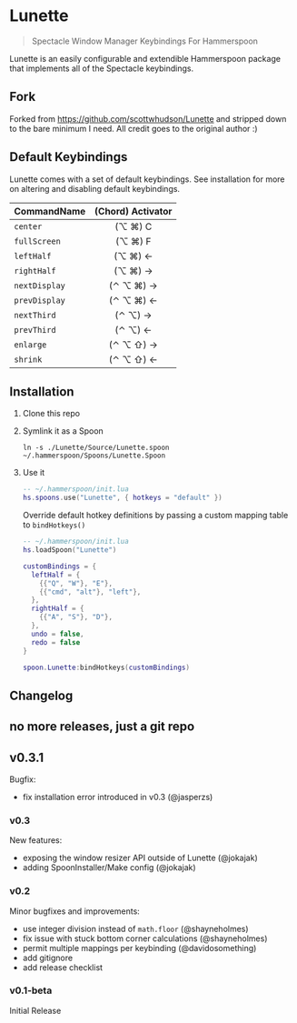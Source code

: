 # Lunette

> Spectacle Window Manager Keybindings For Hammerspoon

Lunette is an easily configurable and extendible Hammerspoon package that implements all of the Spectacle keybindings.

## Fork

Forked from https://github.com/scottwhudson/Lunette and stripped down to the bare minimum I need.
All credit goes to the original author :)

## Default Keybindings

Lunette comes with a set of default keybindings. See installation for more on altering and disabling default keybindings.

| CommandName   | (Chord) Activator |
|---------------|:-----------------:|
| `center`      |      (⌥ ⌘) C      |
| `fullScreen`  |      (⌥ ⌘) F      |
| `leftHalf`    |      (⌥ ⌘) ←      |
| `rightHalf`   |      (⌥ ⌘) →      |
| `nextDisplay` |     (⌃ ⌥ ⌘) →     |
| `prevDisplay` |     (⌃ ⌥ ⌘) ←     |
| `nextThird`   |      (⌃ ⌥) →      |
| `prevThird`   |      (⌃ ⌥) ←      |
| `enlarge`     |     (⌃ ⌥ ⇧) →     |
| `shrink`      |     (⌃ ⌥ ⇧) ←     |

## Installation

1. Clone this repo
2. Symlink it as a Spoon

   ```shell
   ln -s ./Lunette/Source/Lunette.spoon ~/.hammerspoon/Spoons/Lunette.Spoon
   ```

3. Use it

    ```lua
    -- ~/.hammerspoon/init.lua
    hs.spoons.use("Lunette", { hotkeys = "default" })
    ```

    Override default hotkey definitions by passing a custom mapping table to `bindHotkeys()`

    ```lua
    -- ~/.hammerspoon/init.lua
    hs.loadSpoon("Lunette")

    customBindings = {
      leftHalf = {
        {{"Q", "W"}, "E"},
        {{"cmd", "alt"}, "left"},
      },
      rightHalf = {
        {{"A", "S"}, "D"},
      },
      undo = false,
      redo = false
    }

    spoon.Lunette:bindHotkeys(customBindings)
    ```

## Changelog

## no more releases, just a git repo

## v0.3.1
Bugfix:
* fix installation error introduced in v0.3 (@jasperzs)

### v0.3
New features:
* exposing the window resizer API outside of Lunette (@jokajak)
* adding SpoonInstaller/Make config (@jokajak)

### v0.2
Minor bugfixes and improvements:
* use integer division instead of `math.floor` (@shayneholmes)
* fix issue with stuck bottom corner calculations (@shayneholmes)
* permit multiple mappings per keybinding (@davidosomething)
* add gitignore
* add release checklist

### v0.1-beta
Initial Release
